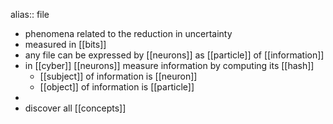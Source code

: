 alias:: file

- phenomena related to the reduction in uncertainty
- measured in [[bits]]
- any file can be expressed by [[neurons]] as [[particle]] of [[information]]
- in [[cyber]] [[neurons]] measure information by computing its [[hash]]
	- [[subject]] of information is [[neuron]]
	- [[object]] of information is [[particle]]
-
- discover all [[concepts]]